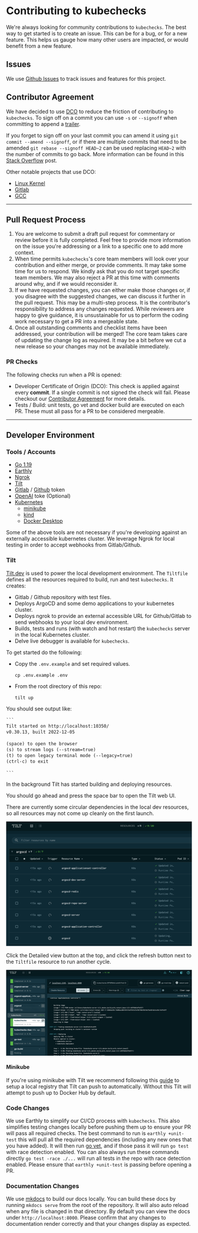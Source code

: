 # Contributing to kubechecks

We're always looking for community contributions to `kubechecks`. The best way to get started is to create an issue. This can be for a bug, or for a new feature. This helps us gauge how many other users are impacted, or would benefit from a new feature.

## Issues

We use [Github Issues](https://github.com/zapier/kubechecks/issues) to track issues and features for this project.

## Contributor Agreement

We have decided to use [DCO](https://en.wikipedia.org/wiki/Developer_Certificate_of_Origin) to reduce the friction of contributing to `kubechecks`. To sign off on a commit you can use `-s` or `--signoff` when committing to append a [trailer](https://git-scm.com/docs/git-commit#Documentation/git-commit.txt--s).

If you forget to sign off on your last commit you can amend it using `git commit --amend --signoff`, or if there are multiple commits that need to be amended `git rebase --signoff HEAD~2` can be used replacing `HEAD~2` with the number of commits to go back. More information can be found in this [Stack Overflow](https://stackoverflow.com/questions/13043357/git-sign-off-previous-commits) post.

Other notable projects that use DCO:

* [Linux Kernel](https://developercertificate.org/)
* [Gitlab](https://about.gitlab.com/community/contribute/dco-cla/)
* [GCC](https://gcc.gnu.org/dco.html)

-------------
## Pull Request Process
1. You are welcome to submit a draft pull request for commentary or review before it is fully completed. Feel free to provide more information on the issue you're addressing or a link to a specific one to add more context.
2. When time permits `kubechecks`'s core team members will look over your contribution and either merge, or provide comments. It may take some time for us to respond. We kindly ask that you do not target specific team members. We may also reject a PR at this time with comments around why, and if we would reconsider it.
3. If we have requested changes, you can either make those changes or, if you disagree with the suggested changes, we can discuss it further in the pull request. This may be a multi-step process. It is the contributor's responsibility to address any changes requested. While reviewers are happy to give guidance, it is unsustainable for us to perform the coding work necessary to get a PR into a mergeable state.
4. Once all outstanding comments and checklist items have been addressed, your contribution will be merged! The core team takes care of updating the change log as required. It may be a bit before we cut a new release so your changes may not be available immediately.
### PR Checks
The following checks run when a PR is opened:

* Developer Certificate of Origin (DCO): This check is applied against every **commit**. If a single commit is not signed the check will fail. Please checkout our [Contributor Agreement](#contributor-agreement) for more details.
* Tests / Build: unit tests, go vet and docker build are executed on each PR. These must all pass for a PR to be considered mergeable.

-----------

## Developer Environment

### Tools / Accounts
* [Go 1.19](https://go.dev/)
* [Earthly](https://earthly.dev/)
* [Ngrok](https://ngrok.com/)
* [Tilt](https://tilt.dev/)
* [Gitlab](https://gitlab.com) / [Github](https://github.com) token
* [OpenAI](https://openai.com) toke (Optional)
* [Kubernetes](https://kubernetes.io/)
    * [minikube](https://minikube.sigs.k8s.io/docs/)
    * [kind](https://kind.sigs.k8s.io/)
    * [Docker Desktop](https://docs.docker.com/desktop/kubernetes/)

Some of the above tools are not necessary if you're developing against an externally accessible kubernetes cluster. We leverage Ngrok for local testing in order to accept webhooks from Gitlab/Github.

### Tilt

[Tilt.dev](https://tilt.dev) is used to power the local development environment.
The `Tiltfile` defines all the resources required to build, run and test `kubechecks`.
It creates:
* Gitlab / Github repository with test files.
* Deploys ArgoCD and some demo applications to your kubernetes cluster.
* Deploys ngrok to provide an external accessible URL for Github/Gitlab to send webhooks to your local dev environment.
* Builds, tests and runs (with watch and hot restart) the `kubechecks` server in the local Kubernetes cluster.
* Delve live debugger is available for `kubechecks`.

To get started do the following:

* Copy the `.env.example` and set required values.

    ```console
    cp .env.example .env
    ```

* From the root directory of this repo:

    ```console
    tilt up
    ```

You should see output like:

    ```
    Tilt started on http://localhost:10350/
    v0.30.13, built 2022-12-05

    (space) to open the browser
    (s) to stream logs (--stream=true)
    (t) to open legacy terminal mode (--legacy=true)
    (ctrl-c) to exit

    ```

In the background Tilt has started building and deploying resources.

You should go ahead and press the space bar to open the Tilt web UI.

There are currently some circular dependencies in the local dev resources, so all resources may not come up cleanly on the first launch.

![tilt-1](img/tilt-1.png)

Click the Detailed view button at the top, and click the refresh button next to the `Tiltfile` resource to run another cycle.

![tilt-2](img/tilt-2.png)


#### Minikube

If you're using minikube with Tilt we recommend following this [guide](https://github.com/tilt-dev/minikube-local) to setup a local registry that Tilt can push to automatically. Without this Tilt will attempt to push up to Docker Hub by default.

### Code Changes

We use Earthly to simplify our CI/CD process with `kubechecks`. This also simplifies testing changes locally before pushing them up to ensure your PR will pass all required checks. The best command to run is `earthly +unit-test` this will pull all the required dependencies (including any new ones that you have added). It will then run [go vet](https://pkg.go.dev/cmd/vet), and if those pass it will run `go test` with race detection enabled. You can also always run these commands directly `go test -race ./...` will run all tests in the repo with race detection enabled. Please ensure that `earthly +unit-test` is passing before opening a PR.

### Documentation Changes

We use [mkdocs](https://www.mkdocs.org/) to build our docs locally. You can build these docs by running `mkdocs serve` from the root of the repository. It will also auto reload when any file is changed in that directory. By default you can view the docs under `http://localhost:8000`. Please confirm that any changes to documentation render correctly and that your changes display as expected.
